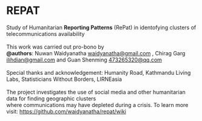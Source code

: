 # REPAT
Study of Humanitarian <b>Reporting Patterns</b> (RePat) in identofying clusters of telecommunications availability<br />
<br />
This work was carried out pro-bono by<br />
<b>@authors</b>: Nuwan Waidyanatha <waidyanatha@gmail.com> , Chirag Garg <ilihdian@gmail.com> and Guan Shenming <473265320@qq.com><br />
<br />
Special thanks and acknowledgement: Humanity Road, Kathmandu Living Labs, Statisticians Without Borders, LIRNEasia<br />
<br />
The project investigates the use of social media and other humanitarian data for finding geographic clusters<br /> 
where communications may have depleted during a crisis. To learn more visit: https://github.com/waidyanatha/repat/wiki <br />
